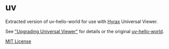 # uv

Extracted version of uv-hello-world for use with [Hyrax](https://github.com/samvera/hyrax) Universal Viewer.

See ["Upgrading Universal Viewer"](https://github.com/UVicLibrary/Vault/wiki/Upgrading-Universal-Viewer) for details or the original [uv-hello-world](https://github.com/UniversalViewer/uv-hello-world).

[MIT License](https://github.com/UniversalViewer/universalviewer/blob/master/LICENSE.txt)
